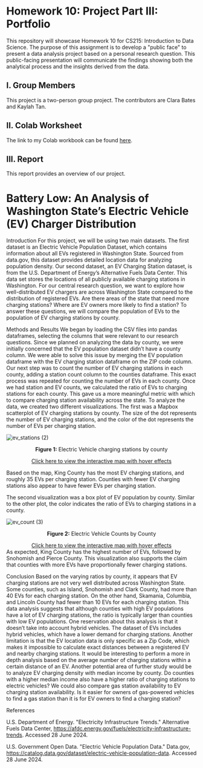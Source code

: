 # Homework 10: Project Part III: Portfolio

This repository will showcase Homework 10 for CS215: Introduction to Data Science. The purpose of this assignment is to develop a "public face" to present a data analysis project based on a personal research question. This public-facing presentation will communicate the findings showing both the analytical process and the insights derived from the data.

## I. Group Members
This project is a two-person group project. The contributors are Clara Bates and Kaylah Tan.

## II. Colab Worksheet
The link to my Colab workbook can be found [here](https://colab.research.google.com/drive/16EMIzERPqem2CVYGsDjUBzvYeUO5rlab#scrollTo=bOSot0bqrTXf).

## III. Report
This report provides an overview of our project.

# Battery Low: An Analysis of Washington State’s Electric Vehicle (EV) Charger Distribution
Introduction 
For this project, we will be using two main datasets. The first dataset is an Electric Vehicle Population Dataset, which contains information about all EVs registered in Washington State. Sourced from data.gov, this dataset provides detailed location data for analyzing population density. Our second dataset, an EV Charging Station dataset, is from the U.S. Department of Energy’s Alternative Fuels Data Center. This data set stores the locations of all publicly available charging stations in Washington. 
	For our central research question, we want to explore how well-distributed EV chargers are across Washington State compared to the distribution of registered EVs. Are there areas of the state that need more charging stations? Where are EV owners more likely to find a station? To answer these questions, we will compare the population of EVs to the population of EV charging stations by county. 

Methods and Results
We began by loading the CSV files into pandas dataframes, selecting the columns that were relevant to our research questions. Since we planned on analyzing the data by county, we were initially concerned that the EV population dataset didn’t have a county column. We were able to solve this issue by merging the EV population dataframe with the EV charging station dataframe on the ZIP code column. Our next step was to count the number of EV charging stations in each county, adding a station count column to the counties dataframe. This exact process was repeated for counting the number of EVs in each county. Once we had station and EV counts, we calculated the ratio of EVs to charging stations for each county. This gave us a more meaningful metric with which to compare charging station availability across the state. 
	To analyze the data, we created two different visualizations. The first was a Mapbox scatterplot of EV charging stations by county. The size of the dot represents the number of EV charging stations, and the color of the dot represents the number of EVs per charging station.
 
 
![ev_stations (2)](https://github.com/user-attachments/assets/8d2b3349-d6f8-4e27-a015-d7815b7bb59f)
<div style="text-align: center;">
<p><strong>Figure 1:</strong> Electric Vehicle charging stations by county</p>
<a href="https://drive.google.com/file/d/1_hrRyvFF0_IM-UaEidRgYCYerKU_tWmE/view?usp=drive_link" title="https://drive.google.com/file/d/1_hrRyvFF0_IM-UaEidRgYCYerKU_tWmE/view?usp=drive_link">
	Click here to view the interactive map with hover effects
</a>
</div>

Based on the map, King County has the most EV charging stations, and roughly 35 EVs per charging station. Counties with fewer EV charging stations also appear to have fewer EVs per charging station.

The second visualization was a box plot of EV population by county. Similar to the other plot, the color indicates the ratio of EVs to charging stations in a county. 

![ev_count (3)](https://github.com/user-attachments/assets/4493b798-b6c8-4cfa-a05a-fb0c49c9ea0b)
<div style="text-align: center;">
<p><strong>Figure 2:</strong> Electric Vehicle Counts by County</p>
<a href="https://drive.google.com/file/d/1DQJ8uEFV646eM5jk_KbYblHqvynOTq2z/view?usp=drive_link" title="https://drive.google.com/file/d/1DQJ8uEFV646eM5jk_KbYblHqvynOTq2z/view?usp=drive_link">
	Click here to view the interactive map with hover effects
</a>
</div>
As expected, King County has the highest number of EVs, followed by Snohomish and Pierce County. This visualization also supports the claim that counties with more EVs have proportionally fewer charging stations.

Conclusion
Based on the varying ratios by county, it appears that EV charging stations are not very well distributed across Washington State. Some counties, such as Island, Snohomish and Clark County, had more than 40 EVs for each charging station. On the other hand, Skamania,  Columbia, and Lincoln County had fewer than 10 EVs for each charging station. This data analysis suggests that although counties with high EV populations have a lot of EV charging stations, the ratio is typically larger than counties with low EV populations.
	One reservation about this analysis is that it doesn’t take into account hybrid vehicles. The dataset of EVs includes hybrid vehicles, which have a lower demand for charging stations. Another limitation is that the EV location data is only specific as a Zip Code, which makes it impossible to calculate exact distances between a registered EV and nearby charging stations. It would be interesting to perform a more in depth analysis based on the average number of charging stations within a certain distance of an EV.
Another potential area of further study would be to analyze EV charging density with median income by county. Do counties with a higher median income also have a higher ratio of charging stations to electric vehicles? We could also compare gas station availability to EV charging station availability. Is it easier for owners of gas-powered vehicles to find a gas station than it is for EV owners to find a charging station?

References

U.S. Department of Energy. "Electricity Infrastructure Trends." Alternative Fuels Data Center,
https://afdc.energy.gov/fuels/electricity-infrastructure-trends. Accessed 28 June 2024.

U.S. Government Open Data. "Electric Vehicle Population Data." Data.gov,
https://catalog.data.gov/dataset/electric-vehicle-population-data. Accessed 28 June 2024.

